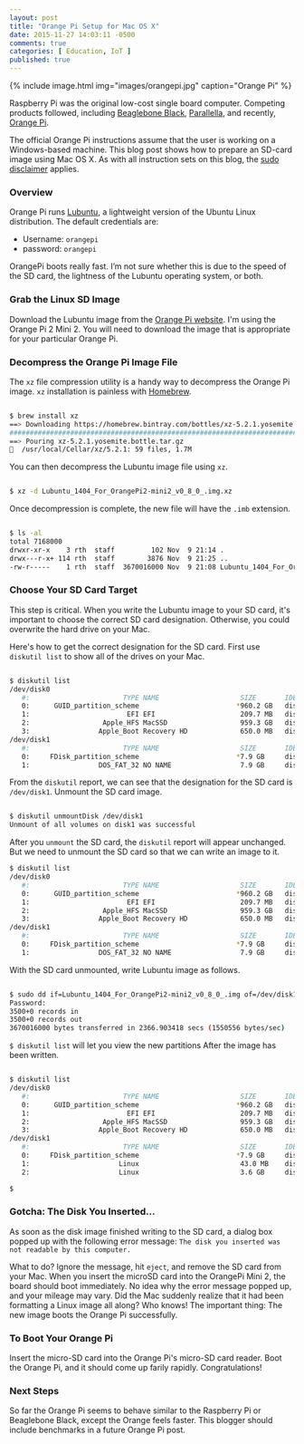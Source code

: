 ```yaml
---
layout: post
title: "Orange Pi Setup for Mac OS X"
date: 2015-11-27 14:03:11 -0500
comments: true
categories: [ Education, IoT ]
published: true
---
```


{% include image.html img="images/orangepi.jpg" caption="Orange Pi" %} 

Raspberry Pi was the original low-cost single board computer. Competing products followed, including [Beaglebone Black](/blog/2014/01/02/beaglebone-black-ubuntu-part-1/), [Parallella](/blog/2015/08/22/madison-ruby-and-parallella/), and recently, [Orange Pi](http://www.orangepi.org/).

The official Orange Pi instructions assume that the user is working on a Windows-based machine. This blog post shows how to prepare an SD-card image using Mac OS X. As with all instruction sets on this blog, the [sudo disclaimer](/sudo-disclaimer/) applies.

<!--more-->

### Overview

Orange Pi runs [Lubuntu](http://lubuntu.net/), a lightweight version of the Ubuntu Linux distribution. The default credentials are:

* Username: `orangepi`
* password: `orangepi`

OrangePi boots really fast. I’m not sure whether this is due to the speed of the SD card, the lightness of the Lubuntu operating system, or both.

### Grab the Linux SD Image

Download the Lubuntu image from the [Orange Pi website](http://www.orangepi.org/downloadresources/). I'm using the Orange Pi 2 Mini 2. You will need to download the image that is appropriate for your particular Orange Pi.

### Decompress the Orange Pi Image File

The `xz` file compression utility is a handy way to decompress the Orange Pi image. `xz` installation is painless with [Homebrew](/blog/2014/02/12/homebrew-fundamentals/).

``` bash

$ brew install xz
==> Downloading https://homebrew.bintray.com/bottles/xz-5.2.1.yosemite.bottle.tar.gz
######################################################################## 100.0%
==> Pouring xz-5.2.1.yosemite.bottle.tar.gz
🍺  /usr/local/Cellar/xz/5.2.1: 59 files, 1.7M

```

You can then decompress the Lubuntu image file using `xz`.

``` bash

$ xz -d Lubuntu_1404_For_OrangePi2-mini2_v0_8_0_.img.xz

```

Once decompression is complete, the new file will have the `.imb` extension.


``` bash

$ ls -al
total 7168000
drwxr-xr-x    3 rth  staff         102 Nov  9 21:14 .
drwx---r-x+ 114 rth  staff        3876 Nov  9 21:25 ..
-rw-r-----    1 rth  staff  3670016000 Nov  9 21:08 Lubuntu_1404_For_OrangePi2-mini2_v0_8_0_.img

```

### Choose Your SD Card Target

This step is critical. When you write the Lubuntu image to your SD card, it's important to choose the correct SD card designation. Otherwise, you could overwrite the hard drive on your Mac.

Here's how to get the correct designation for the SD card. First use `diskutil list` to show all of the drives on your Mac.

``` bash

$ diskutil list
/dev/disk0
   #:                       TYPE NAME                    SIZE       IDENTIFIER
   0:      GUID_partition_scheme                        *960.2 GB   disk0
   1:                        EFI EFI                     209.7 MB   disk0s1
   2:                  Apple_HFS MacSSD                  959.3 GB   disk0s2
   3:                 Apple_Boot Recovery HD             650.0 MB   disk0s3
/dev/disk1
   #:                       TYPE NAME                    SIZE       IDENTIFIER
   0:     FDisk_partition_scheme                        *7.9 GB     disk1
   1:                 DOS_FAT_32 NO NAME                 7.9 GB     disk1s1

```

From the `diskutil` report, we can see that the designation for the SD card is `/dev/disk1`. Unmount the SD card image.

``` bash

$ diskutil unmountDisk /dev/disk1
Unmount of all volumes on disk1 was successful

```

After you `unmount` the SD card, the `diskutil` report will appear unchanged. But we need to unmount the SD card so that we can write an image to it.

``` bash
$ diskutil list
/dev/disk0
   #:                       TYPE NAME                    SIZE       IDENTIFIER
   0:      GUID_partition_scheme                        *960.2 GB   disk0
   1:                        EFI EFI                     209.7 MB   disk0s1
   2:                  Apple_HFS MacSSD                  959.3 GB   disk0s2
   3:                 Apple_Boot Recovery HD             650.0 MB   disk0s3
/dev/disk1
   #:                       TYPE NAME                    SIZE       IDENTIFIER
   0:     FDisk_partition_scheme                        *7.9 GB     disk1
   1:                 DOS_FAT_32 NO NAME                 7.9 GB     disk1s1

```
   
With the SD card unmounted, write Lubuntu image as follows.

``` bash

$ sudo dd if=Lubuntu_1404_For_OrangePi2-mini2_v0_8_0_.img of=/dev/disk1 bs=1m
Password:
3500+0 records in
3500+0 records out
3670016000 bytes transferred in 2366.903418 secs (1550556 bytes/sec)

```

`$ diskutil list` will let you view the new partitions After the image has been written.

``` bash

$ diskutil list
/dev/disk0
   #:                       TYPE NAME                    SIZE       IDENTIFIER
   0:      GUID_partition_scheme                        *960.2 GB   disk0
   1:                        EFI EFI                     209.7 MB   disk0s1
   2:                  Apple_HFS MacSSD                  959.3 GB   disk0s2
   3:                 Apple_Boot Recovery HD             650.0 MB   disk0s3
/dev/disk1
   #:                       TYPE NAME                    SIZE       IDENTIFIER
   0:     FDisk_partition_scheme                        *7.9 GB     disk1
   1:                      Linux                         43.0 MB    disk1s1
   2:                      Linux                         3.6 GB     disk1s2

$ 

```

### Gotcha: The Disk You Inserted...

As soon as the disk image finished writing to the SD card, a dialog box popped up with the following error message: `The disk you inserted was not readable by this computer.`

What to do? Ignore the message, hit `eject`, and remove the SD card from your Mac. When you insert the microSD card into the OrangePi Mini 2, the board should boot immediately. No idea why the error message popped up, and your mileage may vary. Did the Mac suddenly realize that it had been formatting a Linux image all along? Who knows! The important thing: The new image boots the Orange Pi successfully.

### To Boot Your Orange Pi

Insert the micro-SD card into the Orange Pi's micro-SD card reader. Boot the Orange Pi, and it should come up farily rapidly. Congratulations!

### Next Steps

So far the Orange Pi seems to behave similar to the Raspberry Pi or Beaglebone Black, except the Orange feels faster. This blogger should include benchmarks in a future Orange Pi post.


